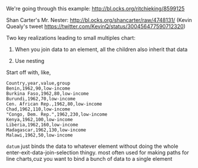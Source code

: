 We're going through this example:
http://bl.ocks.org/ritchieking/8599125

Shan Carter's Mr. Nester: http://bl.ocks.org/shancarter/raw/4748131/
(Kevin Quealy's tweet https://twitter.com/KevinQ/status/300456477590712320)

Two key realizations leading to small multiples chart:

1. When you join data to an element, all the children also inherit that data

2. Use nesting

Start off with, like,
```csv
Country,year,value,group
Benin,1962,90,low-income
Burkina Faso,1962,80,low-income
Burundi,1962,70,low-income
Cen. African Rep.,1962,80,low-income
Chad,1962,110,low-income
"Congo, Dem. Rep.",1962,230,low-income
Kenya,1962,100,low-income
Liberia,1962,160,low-income
Madagascar,1962,130,low-income
Malawi,1962,50,low-income
```

`datum` just binds the data to whatever element without doing the whole enter-exit-data-join-selection thingy. most often used for making paths for line charts,cuz you want to bind a bunch of data to a single element
